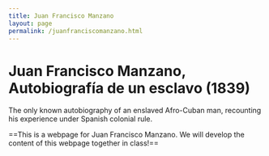 ```yaml
---
title: Juan Francisco Manzano
layout: page
permalink: /juanfranciscomanzano.html
---
```

# Juan Francisco Manzano, Autobiografía de un esclavo (1839)

The only known autobiography of an enslaved Afro-Cuban man, recounting his experience under Spanish colonial rule.

==This is a webpage for Juan Francisco Manzano. We will develop the content of this webpage together in class!==
